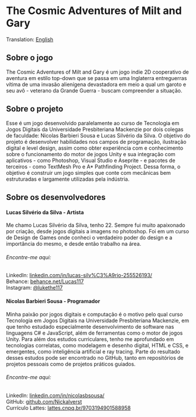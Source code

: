 # The Cosmic Adventures of Milt and Gary
Translation: [English](./README.md)
## Sobre o jogo
The Cosmic Adventures of Milt and Gary é um jogo indie 2D cooperativo de aventura em estilo top-down que se passa em uma Inglaterra entreguerras vítima de uma invasão alienígena devastadora em meio a qual um garoto e seu avô - veterano da Grande Guerra - buscam compreender a situação.
## Sobre o projeto
Esse é um jogo desenvolvido paralelamente ao curso de Tecnologia em Jogos Digitais da Universidade Presbiteriana Mackenzie por dois colegas de faculdade: Nicolas Barbieri Sousa e Lucas Silvério da Silva. O objetivo do projeto é desenvolver habilidades nos campos de programação, ilustração digital e level design, assim como obter experiência com e conhecimento sobre o funcionamento do motor de jogos Unity e sua integração com aplicativos - como Photoshop, Visual Studio e Aseprite - e pacotes de terceiros - como TextMesh Pro e A* Pathfinding Project. Dessa forma, o objetivo é construir um jogo simples que conte com mecânicas bem estruturadas e largamente utilizadas pela indústria.
## Sobre os desenvolvedores
#### Lucas Silvério da Silva - Artista
Me chamo Lucas Silvério da Silva, tenho 22. Sempre fui muito apaixonado por criação, desde jogos digitais a imagens no photoshop. Foi em um curso de Design de Games onde conheci o verdadeiro poder do design e a importância do mesmo, e desde então trabalho na área.
###### Encontre-me aqui:
LinkedIn: [linkedin.com/in/lucas-silv%C3%A9rio-255526193/](https://www.linkedin.com/in/lucas-silv%C3%A9rio-255526193/ "linkedin.com/in/lucas-silv%C3%A9rio-255526193/")
<br/>Behance: [behance.net/Lucas117](https://www.behance.net/Lucas117 "behance.net/Lucas117")
<br/>Instagram: [@lukethe117](https://www.instagram.com/lukethe117/ "instagram.com/lukethe117/")
#### Nicolas Barbieri Sousa - Programador
Minha paixão por jogos digitais e computação é o motivo pelo qual curso Tecnologia em Jogos Digitais na Universidade Presbiteriana Mackenzie, em que tenho estudado especialmente desenvolvimento de software nas linguagens C# e JavaScript, além de ferramentas como o motor de jogos Unity. Para além dos estudos curriculares, tenho me aprofundado em tecnologias correlatas, como modelagem e desenho digital, HTML e CSS, e emergentes, como inteligência artificial e ray tracing. Parte do resultado desses estudos pode ser encontrado no GitHub, tanto em repositórios de projetos pessoais como de projetos práticos guiados.
###### Encontre-me aqui:
LinkedIn: [linkedin.com/in/nicolasbsousa/](https://www.linkedin.com/in/nicolasbsousa/ "linkedin.com/in/nicolasbsousa/")
<br/>GitHub: [github.com/Nickalverst](https://www.github.com/Nickalverst "github.com/Nickalverst")
<br/>Currículo Lattes: [lattes.cnpq.br/9703194901588958](lattes.cnpq.br/9703194901588958 "lattes.cnpq.br/9703194901588958")